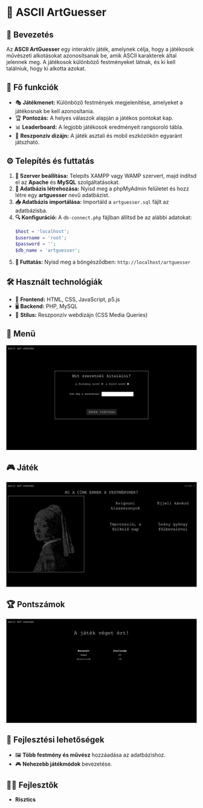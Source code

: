 # 🎨 ASCII ArtGuesser

## 📖 Bevezetés

Az **ASCII ArtGuesser** egy interaktív játék, amelynek célja, hogy a játékosok művészeti alkotásokat azonosítsanak be, amik ASCII karakterek által jelennek meg. A játékosok különböző festményeket látnak, és ki kell találniuk, hogy ki alkotta azokat.

## 🚀 Fő funkciók

- 🎭 **Játékmenet:** Különböző festmények megjelenítése, amelyeket a játékosnak be kell azonosítania.
- 🏆 **Pontozás:** A helyes válaszok alapján a játékos pontokat kap.
- 📊 **Leaderboard:** A legjobb játékosok eredményeit rangsoroló tábla.
- 📱 **Reszponzív dizájn:** A játék asztali és mobil eszközökön egyaránt játszható.

## ⚙️ Telepítés és futtatás

1. **🔧 Szerver beállítása:** Telepíts XAMPP vagy WAMP szervert, majd indítsd el az **Apache** és **MySQL** szolgáltatásokat.
2. **💾 Adatbázis létrehozása:** Nyisd meg a phpMyAdmin felületet és hozz létre egy **artguesser** nevű adatbázist.
3. **📥 Adatbázis importálása:** Importáld a `artguesser.sql` fájlt az adatbázisba.
4. **🔍 Konfiguráció:** A `db-connect.php` fájlban állítsd be az alábbi adatokat:
   ```php
   $host = 'localhost';
   $username = 'root';
   $password = '';
   $db_name = 'artguesser';
   ```
5. **🚀 Futtatás:** Nyisd meg a böngésződben: `http://localhost/artguesser`

## 🛠️ Használt technológiák

- 🎨 **Frontend:** HTML, CSS, JavaScript, p5.js
- 🖥️ **Backend:** PHP, MySQL
- 🎨 **Stílus:** Reszponzív webdizájn (CSS Media Queries)

## 📌 Menü
![Menü](readme/start.png)


## 🎮 Játék
![Játék](readme/game.png)


## 🏆 Pontszámok
![Pontszámok](readme/end.png)


## 🔮 Fejlesztési lehetőségek

- 🖼️ **Több festmény és művész** hozzáadása az adatbázishoz.
- 🎮 **Nehezebb játékmódok** bevezetése.

## 👨‍💻 Fejlesztők

- **Risztics**

